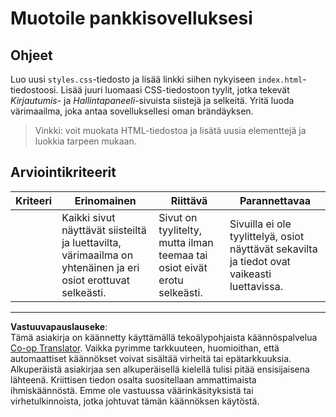 <!--
CO_OP_TRANSLATOR_METADATA:
{
  "original_hash": "474f3ab1ee755ca980fc9104a0316e17",
  "translation_date": "2025-08-27T20:57:56+00:00",
  "source_file": "7-bank-project/2-forms/assignment.md",
  "language_code": "fi"
}
-->
# Muotoile pankkisovelluksesi

## Ohjeet

Luo uusi `styles.css`-tiedosto ja lisää linkki siihen nykyiseen `index.html`-tiedostoosi. Lisää juuri luomaasi CSS-tiedostoon tyylit, jotka tekevät *Kirjautumis*- ja *Hallintapaneeli*-sivuista siistejä ja selkeitä. Yritä luoda värimaailma, joka antaa sovelluksellesi oman brändäyksen.

> Vinkki: voit muokata HTML-tiedostoa ja lisätä uusia elementtejä ja luokkia tarpeen mukaan.

## Arviointikriteerit

| Kriteeri | Erinomainen                                                                                                             | Riittävä                                                                       | Parannettavaa                                                                                 |
| -------- | ----------------------------------------------------------------------------------------------------------------------- | ------------------------------------------------------------------------------ | --------------------------------------------------------------------------------------------- |
|          | Kaikki sivut näyttävät siisteiltä ja luettavilta, värimaailma on yhtenäinen ja eri osiot erottuvat selkeästi.           | Sivut on tyylitelty, mutta ilman teemaa tai osiot eivät erotu selkeästi.       | Sivuilla ei ole tyylittelyä, osiot näyttävät sekavilta ja tiedot ovat vaikeasti luettavissa.   |

---

**Vastuuvapauslauseke**:  
Tämä asiakirja on käännetty käyttämällä tekoälypohjaista käännöspalvelua [Co-op Translator](https://github.com/Azure/co-op-translator). Vaikka pyrimme tarkkuuteen, huomioithan, että automaattiset käännökset voivat sisältää virheitä tai epätarkkuuksia. Alkuperäistä asiakirjaa sen alkuperäisellä kielellä tulisi pitää ensisijaisena lähteenä. Kriittisen tiedon osalta suositellaan ammattimaista ihmiskäännöstä. Emme ole vastuussa väärinkäsityksistä tai virhetulkinnoista, jotka johtuvat tämän käännöksen käytöstä.